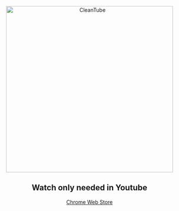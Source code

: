 <div align="center">
  <img src="https://user-images.githubusercontent.com/30895117/216979319-2b2c8f9f-060c-44bb-baad-0f5655840c94.png" alt="CleanTube" width="450"/>
  <h2>
    Watch only needed in Youtube
  </h2>
  
  [Chrome Web Store](https://chrome.google.com/webstore/detail/cleantube-watch-only-need/ffalnkpnbohljeiehcghmpdoljajbanj)
  
</div>
